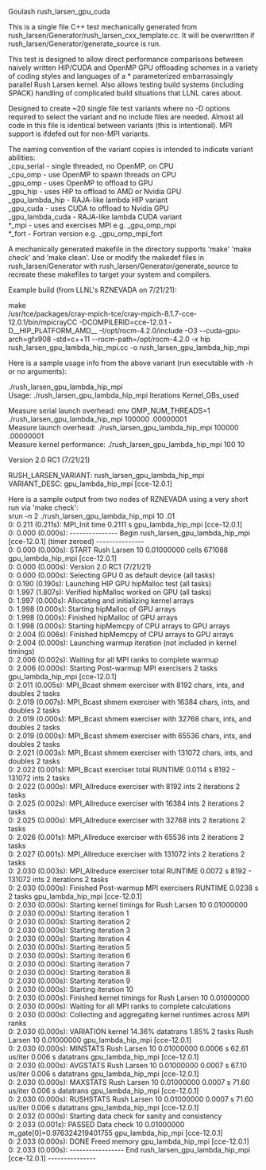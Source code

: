 Goulash
rush_larsen_gpu_cuda

This is a single file C++ test mechanically generated from rush_larsen/Generator/rush_larsen_cxx_template.cc.   It will be overwritten if rush_larsen/Generator/generate_source is run.  

This test is designed to allow direct performance comparisons between naively written HIP/CUDA and OpenMP GPU offloading schemes in a variety of coding styles and languages of a * parameterized embarrassingly parallel Rush Larsen kernel. Also allows testing build systems (including SPACK) handling of complicated build situations that LLNL cares about.
  
Designed to create ~20 single file test variants where no -D options required to select the variant and no include files are needed.  Almost all code in this file is identical between variants (this is intentional).  MPI support is ifdefed out for non-MPI variants.

The naming convention of the variant copies is intended to indicate variant abilities:  
 _cpu_serial      - single threaded, no OpenMP, on CPU  
 _cpu_omp         - use OpenMP to spawn threads on CPU  
 _gpu_omp         - uses OpenMP to offload to GPU  
 _gpu_hip         - uses HIP to offload to AMD or Nvidia GPU  
 _gpu_lambda_hip  - RAJA-like lambda HIP variant  
 _gpu_cuda        - uses CUDA to offload to Nvidia GPU  
 _gpu_lambda_cuda - RAJA-like lambda CUDA variant  
 *_mpi            - uses and exercises MPI e.g. _gpu_omp_mpi  
 *_fort           - Fortran version e.g. _gpu_omp_mpi_fort  

A mechanically generated makefile in the directory supports 'make' 'make check' and 'make clean'.  Use or modify the makedef files in rush_larsen/Generator with rush_larsen/Generator/generate_source to recreate these makefiles to target your system and compilers.

Example build (from LLNL's RZNEVADA on 7/21/21):

make  
/usr/tce/packages/cray-mpich-tce/cray-mpich-8.1.7-cce-12.0.1/bin/mpicrayCC  -DCOMPILERID=cce-12.0.1 -D__HIP_PLATFORM_AMD__ -I/opt/rocm-4.2.0/include -O3 --cuda-gpu-arch=gfx908 -std=c++11 --rocm-path=/opt/rocm-4.2.0 -x hip rush_larsen_gpu_lambda_hip_mpi.cc   -o rush_larsen_gpu_lambda_hip_mpi

Here is a sample usage info from the above variant (run executable with -h or no arguments):

./rush_larsen_gpu_lambda_hip_mpi   
Usage: ./rush_larsen_gpu_lambda_hip_mpi  Iterations  Kernel_GBs_used  
  
Measure serial launch overhead:  env OMP_NUM_THREADS=1 ./rush_larsen_gpu_lambda_hip_mpi 100000 .00000001  
Measure launch overhead:         ./rush_larsen_gpu_lambda_hip_mpi 100000 .00000001  
Measure kernel performance:      ./rush_larsen_gpu_lambda_hip_mpi    100 10  
  
Version 2.0 RC1 (7/21/21)  
  
RUSH_LARSEN_VARIANT: rush_larsen_gpu_lambda_hip_mpi  
VARIANT_DESC: gpu_lambda_hip_mpi [cce-12.0.1]  

Here is a sample output from two nodes of RZNEVADA using a very short run via 'make check':  
srun -n 2 ./rush_larsen_gpu_lambda_hip_mpi 10 .01  
  0:   0.211 (0.211s): MPI_Init time 0.2111 s gpu_lambda_hip_mpi [cce-12.0.1]  
  0:   0.000 (0.000s): --------------- Begin rush_larsen_gpu_lambda_hip_mpi [cce-12.0.1] (timer zeroed) ---------------  
  0:   0.000 (0.000s): START Rush Larsen 10 0.01000000  cells 671088  gpu_lambda_hip_mpi [cce-12.0.1]  
  0:   0.000 (0.000s): Version 2.0 RC1 (7/21/21)  
  0:   0.000 (0.000s): Selecting GPU 0 as default device (all tasks)  
  0:   0.190 (0.190s): Launching HIP GPU hipMalloc test (all tasks)  
  0:   1.997 (1.807s): Verified hipMalloc worked on GPU (all tasks)  
  0:   1.997 (0.000s): Allocating and initializing kernel arrays  
  0:   1.998 (0.000s): Starting hipMalloc of GPU arrays  
  0:   1.998 (0.000s): Finished hipMalloc of GPU arrays  
  0:   1.998 (0.000s): Starting hipMemcpy of CPU arrays to GPU arrays  
  0:   2.004 (0.006s): Finished hipMemcpy of CPU arrays to GPU arrays  
  0:   2.004 (0.000s): Launching warmup iteration (not included in kernel timings)  
  0:   2.006 (0.002s): Waiting for all MPI ranks to complete warmup  
  0:   2.006 (0.000s): Starting Post-warmup MPI exercisers  2 tasks gpu_lambda_hip_mpi [cce-12.0.1]  
  0:   2.011 (0.005s): MPI_Bcast shmem exerciser with   8192 chars, ints, and doubles 2 tasks  
  0:   2.019 (0.007s): MPI_Bcast shmem exerciser with  16384 chars, ints, and doubles 2 tasks  
  0:   2.019 (0.000s): MPI_Bcast shmem exerciser with  32768 chars, ints, and doubles 2 tasks  
  0:   2.019 (0.000s): MPI_Bcast shmem exerciser with  65536 chars, ints, and doubles 2 tasks  
  0:   2.021 (0.003s): MPI_Bcast shmem exerciser with 131072 chars, ints, and doubles 2 tasks  
  0:   2.022 (0.001s): MPI_Bcast exerciser total RUNTIME 0.0114 s  8192 - 131072 ints 2 tasks  
  0:   2.022 (0.000s): MPI_Allreduce exerciser with   8192 ints 2 iterations 2 tasks  
  0:   2.025 (0.002s): MPI_Allreduce exerciser with  16384 ints 2 iterations 2 tasks  
  0:   2.025 (0.000s): MPI_Allreduce exerciser with  32768 ints 2 iterations 2 tasks  
  0:   2.026 (0.001s): MPI_Allreduce exerciser with  65536 ints 2 iterations 2 tasks  
  0:   2.027 (0.001s): MPI_Allreduce exerciser with 131072 ints 2 iterations 2 tasks  
  0:   2.030 (0.003s): MPI_Allreduce exerciser total RUNTIME 0.0072 s  8192 - 131072 ints 2 iterations 2 tasks  
  0:   2.030 (0.000s): Finished Post-warmup MPI exercisers RUNTIME 0.0238 s 2 tasks gpu_lambda_hip_mpi [cce-12.0.1]  
  0:   2.030 (0.000s): Starting kernel timings for Rush Larsen 10 0.01000000  
  0:   2.030 (0.000s): Starting iteration      1  
  0:   2.030 (0.000s): Starting iteration      2  
  0:   2.030 (0.000s): Starting iteration      3  
  0:   2.030 (0.000s): Starting iteration      4  
  0:   2.030 (0.000s): Starting iteration      5  
  0:   2.030 (0.000s): Starting iteration      6  
  0:   2.030 (0.000s): Starting iteration      7  
  0:   2.030 (0.000s): Starting iteration      8  
  0:   2.030 (0.000s): Starting iteration      9  
  0:   2.030 (0.000s): Starting iteration     10  
  0:   2.030 (0.000s): Finished kernel timings for Rush Larsen 10 0.01000000  
  0:   2.030 (0.000s): Waiting for all MPI ranks to complete calculations  
  0:   2.030 (0.000s): Collecting and aggregating kernel runtimes across MPI ranks  
  0:   2.030 (0.000s): VARIATION kernel   14.36%  datatrans    1.85%  2 tasks  Rush Larsen 10 0.01000000  gpu_lambda_hip_mpi [cce-12.0.1]  
  0:   2.030 (0.000s): MINSTATS   Rush Larsen 10 0.01000000  0.0006 s  62.61 us/iter  0.006 s datatrans gpu_lambda_hip_mpi [cce-12.0.1]  
  0:   2.030 (0.000s): AVGSTATS   Rush Larsen 10 0.01000000  0.0007 s  67.10 us/iter  0.006 s datatrans gpu_lambda_hip_mpi [cce-12.0.1]  
  0:   2.030 (0.000s): MAXSTATS   Rush Larsen 10 0.01000000  0.0007 s  71.60 us/iter  0.006 s datatrans gpu_lambda_hip_mpi [cce-12.0.1]  
  0:   2.030 (0.000s): RUSHSTATS  Rush Larsen 10 0.01000000  0.0007 s  71.60 us/iter  0.006 s datatrans gpu_lambda_hip_mpi [cce-12.0.1]  
  0:   2.032 (0.000s): Starting data check for sanity and consistency  
  0:   2.033 (0.001s): PASSED Data check 10 0.01000000  m_gate[0]=0.976324219401755 gpu_lambda_hip_mpi [cce-12.0.1]  
  0:   2.033 (0.000s): DONE Freed memory gpu_lambda_hip_mpi [cce-12.0.1]  
  0:   2.033 (0.000s): ----------------- End rush_larsen_gpu_lambda_hip_mpi [cce-12.0.1] ---------------  
  
